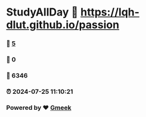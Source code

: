 # StudyAllDay :link: https://lqh-dlut.github.io/passion 
### :page_facing_up: [5](https://lqh-dlut.github.io/passion/tag.html) 
### :speech_balloon: 0 
### :hibiscus: 6346 
### :alarm_clock: 2024-07-25 11:10:21 
### Powered by :heart: [Gmeek](https://github.com/Meekdai/Gmeek)
